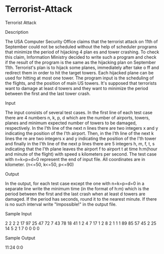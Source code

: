 # Terrorist-Attack

Terrorist Attack

Description

The USA Computer Security Office claims that the terrorist attack on 11th of September could not be scheduled without the help of scheduler programs that minimize the period of hijacking 4 plan es and tower crashing. To check this claim, Information Ministry decided to write such a program and check if the result of the program is the same as the hijacking plan on September 11th. Terrorist's plan is to hijack some planes, immediately after take o ff and redirect them in order to hit the target towers. Each hijacked plane can be used for hitting at most one tower. The program input is the scheduling of the flights, and the position of main US towers. It's supposed that terrorists want to damage at least d towers and they want to minimize the period between the first and the last tower crash.

Input

The input consists of several test cases. In the first line of each test case there are 4 numbers n, k, p, d which are the number of airports, towers, planes and minimum expected number of towers to be damaged, respectively. In the I'th line of the next n lines there are two integers x and y indicating the position of the I'th airport. Then, in the I'th line of the next k lines the re are two integers x and y indicating the position of the I'th tower and finally in the I'th line of the next p lines there are 5 integers h, m, f, t, s indicating that the I'th plane leaves the airport f to airport t at time h:m(hour and minute of the flight) with speed s kilometers per second. The test case with n=k=p=d=0 represent the end of input file. All coordinates are in kilometer. (n<=50, k<=50, p<=90)

Output

In the output, for each test case except the one with n=k=p=d=0 in a separate line write the minimum time (in the format of h:m) which is the period between the first and the last crash when at least d towers are damaged. If the period has seconds, round it to the nearest minute. If there is no such interval write "Impossible!" in the output file.

Sample Input

2 2 2 2
17 97
25 47
72 7
43 78
18 41 1 2 4
7 17 1 2 8
2 1 1 1
89 85
57 45
2 25
14 5 2 1 7
0 0 0 0

Sample Output

11:24
0:0
